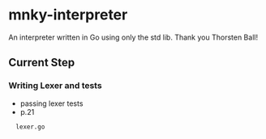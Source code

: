 # mnky-interpreter

An interpreter written in Go using only the std lib. Thank you Thorsten Ball!

## Current Step

### Writing Lexer and tests

- passing lexer tests
- p.21

```bash
  lexer.go
```
